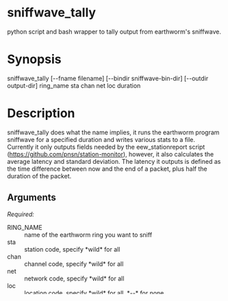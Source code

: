 # sniffwave_tally
python script and bash wrapper to tally output from earthworm's sniffwave.

# Synopsis
 sniffwave_tally [--fname filename] [--bindir sniffwave-bin-dir] [--outdir output-dir]
ring_name sta chan net loc duration

# Description
sniffwave_tally does what the name implies, it runs the earthworm program sniffwave for a 
specified duration and writes various stats to a file. Currently it only outputs fields 
needed by the eew_stationreport script (https://github.com/pnsn/station-monitor), however, 
it also calculates the average latency and standard deviation.  The latency it outputs 
is defined as the time difference between now and the end of a packet, plus half the 
duration of the packet.

## Arguments
*Required:* 
<dl>
<dt>RING_NAME</dt>
<dd>name of the earthworm ring you want to sniff</dd>
<dt>sta</dt>
<dd>station code, specify *wild* for all</dd>
<dt>chan</dt>
<dd>channel code, specify *wild* for all</dd>
<dt>net</dt>
<dd>network code, specify *wild* for all</dd>
<dt>loc</dt>
<dd>location code, specify *wild* for all, *--* for none</dd>
<dt>duration</dt>
<dd>the number of seconds for which to run sniffwave</dd>
</dl>

*Optional:*
<dl>
<dt>--bindir dirname</dt>
<dd>where dirname is the full absolute path to the directory containing 
the sniffwave binary (not needed if sniffwave in PATH)</dd>
<dt>--outdir dirname</dt>
<dd>where dirname is the full absolute path to the directory that 
you want output files to go (default=/tmp)</dd>
<dt>--fname filename</dt>
<dd>name of output file (default=YYYY-MM-dd_sniffwave_tally.csv, 
where YYYY-MM-dd is today's UTC date)</dd>
</dl>

## Output format
sniffwave_tally appends output to a file (it creates the file if it doesn't exist yet). 
By default the file is named `/tmp/YYYY-MM-dd_sniffwave_tally.csv`, but you can specify a 
different output directory using the --outdir flag. Multiple runs on the same UTC day get
concatenated into the same `YYYY-MM-dd_sniffwave_tally.csv` file, unless a different
filename is specified using the --fname option. Currently there is only one output format, 
a comma-separated-values (csv) file with the following fields:
<dl>
<dt>scnl</dt>
<dd>STA.CHAN.NET.LOC channel description</dd>
<dt>starttime</dt>
<dd>starttime of the earliest packet in measurement time window, in UNIX epoch seconds</dd>
<dt>endtime</dt>
<dd>endtime of the last packet in measurement time window, in UNIX epoch seconds</dd>
<dt>duration</dt>
<dd>total duration of packets processed during the measurement window, in seconds.</dd>
<dt>npackets</dt>
<dd>number of packets processed during the measurement window</dd>
<dt>nlate</dt>
<dd>number of packets with latencies > 3.5s</dd>
<dt>ngap</dt>
<dd>number of gaps between packets</dd>
<dt>gap_dur</dt>
<dd>total duration of gaps, in seconds<dd>
<dt>noverlap</dt>
<dd>number of packets that overlap a previous packet</dd>
<dt>overlap_dur</dt>
<dd>total duration of overlaps, in seconds</dd>
<dt>n_oo</dt>
<dd>number of out-of-order packets</dd>
<dt>oo_dur</dt>
<dd>total duration of out-of-order packets, in seconds</dd>
</dl>

# cron_sniffwave_tally.sh
Shell-script wrapper to run sniffwave_tally as a cron-job.

```
# Can be used to run sniffwave_tally as a cron-job.
# for example, if you want to collect latency and gap information in 10 minute
# intervals, set the DURATION to 600s and let cron run the script every 10 minutes.
# e.g.
# 05,15,25,35,45,55 * * * * /full/path/to/cron_sniffwave_tally.sh > /tmp/cron_sniffwave_tally.out 2>&1
#
# WARNING: this setup appends the output from different sniffwave_tally runs on the same UTC date 
# to the same file, so do not let the sniffwave runs overlap because the output might get jumbled 
# up in the output files.  I.e. don't run this with DURATION = 600 (10 minutes) every 5 minutes.
# If you run this every 10 minutes with a DURATION = 300 (5 minutes), you get numbers relevant for
# only half the time duration (i.e. 6 times 5 minutes, 30 minutes monitored each hour) but sampled 
# over the full hour.

# modify these parameters as needed for your system
EWENV=/home/eworm/.bashrc     # file to source to set earthworm envs
SNIFFWAVE_DIR=/home/eworm/bin # name of directory with sniffwave executable
SCRIPT_DIR=/home/eworm/bin    # directory containing the executable script sniffwave_tally
OUTDIR=/tmp                   # directory that output files from sniffwave_tally will go into
RINGNAME=WAVE_RING            # earthworm wave ring to monitor
DURATION=600                  # duration to run sniffwave for in s
```
# Collecting latency information for eew_stationreport

## Summary
1. install a python script and a shell script on the earthworm machine you want to monitor
2. edit the shell script as needed
3. install a crontab
4. copy daily files over to monitor

## Preparation

